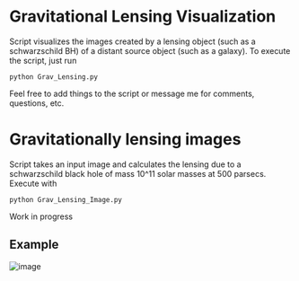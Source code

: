 # Gravitational Lensing Visualization

Script visualizes the images created by a lensing object (such as a schwarzschild BH) of a distant source object (such as a galaxy). To execute the script, just run 
```shell
python Grav_Lensing.py
```


Feel free to add things to the script or message me for comments, questions, etc.




# Gravitationally lensing images

Script takes an input image and calculates the lensing due to a schwarzschild black hole of mass 10^11 solar masses at 500 parsecs. Execute with
```shell
python Grav_Lensing_Image.py
```
Work in progress

## Example

![image](https://user-images.githubusercontent.com/37465343/113479331-c79aa600-948e-11eb-810d-a22bc331a459.png)
